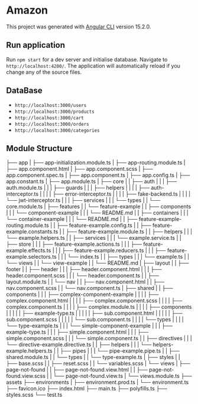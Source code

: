 # Amazon

This project was generated with [Angular CLI](https://github.com/angular/angular-cli) version 15.2.0.

## Run application

Run `npm start` for a dev server and initialise database. 
Navigate to `http://localhost:4200/`. The application will automatically reload if you change any of the source files.

## DataBase

- `http://localhost:3000/users`   
- `http://localhost:3000/products`
- `http://localhost:3000/cart`    
- `http://localhost:3000/orders`
- `http://localhost:3000/categories`

## Module Structure
├── app
|  ├── app-initialization.module.ts
|  ├── app-routing.module.ts
|  ├── app.component.html
|  ├── app.component.scss
|  ├── app.component.spec.ts
|  ├── app.component.ts
|  ├── app.config.ts
|  ├── app.constant.ts
|  ├── app.module.ts
|  ├── core
|  |  ├── auth
|  |  |  ├── auth.module.ts
|  |  |  ├── guards
|  |  |  ├── helpers
|  |  |  |  ├── auth-interceptor.ts
|  |  |  |  ├── error-interceptor.ts
|  |  |  |  ├── fake-backend.ts
|  |  |  |  └── jwt-interceptor.ts
|  |  |  ├── services
|  |  |  └── types
|  |  └── core.module.ts
|  ├── features
|  |  └── feature-example
|  |     ├── components
|  |     |  └── component-example
|  |     |     └── README.md
|  |     ├── containers
|  |     |  └── container-example
|  |     |     └── README.md
|  |     ├── feature-example-routing.module.ts
|  |     ├── feature-example.config.ts
|  |     ├── feature-example.constants.ts
|  |     ├── feature-example.module.ts
|  |     ├── helpers
|  |     |  └── example.helpers.ts
|  |     ├── services
|  |     |  └── example.service.ts
|  |     ├── store
|  |     |  ├── feature-example.actions.ts
|  |     |  ├── feature-example.effects.ts
|  |     |  ├── feature-example.reducers.ts
|  |     |  ├── feature-example.selectors.ts
|  |     |  └── index.ts
|  |     ├── types
|  |     |  └── example.ts
|  |     └── views
|  |        └── view-example
|  |           └── README.md
|  ├── layout
|  |  ├── footer
|  |  ├── header
|  |  |  ├── header.component.html
|  |  |  ├── header.component.scss
|  |  |  └── header.component.ts
|  |  ├── layout.module.ts
|  |  └── nav
|  |     ├── nav.component.html
|  |     ├── nav.component.scss
|  |     └── nav.component.ts
|  ├── shared
|  |  ├── components
|  |  |  ├── complex-component-example
|  |  |  |  ├── complex.component.html
|  |  |  |  ├── complex.component.scss
|  |  |  |  ├── complex.component.ts
|  |  |  |  ├── complex.module.ts
|  |  |  |  ├── components
|  |  |  |  |  ├── example-type.ts
|  |  |  |  |  ├── sub.component.html
|  |  |  |  |  ├── sub.component.scss
|  |  |  |  |  └── sub.component.ts
|  |  |  |  └── types
|  |  |  |     └── type-example.ts
|  |  |  └── simple-component-example
|  |  |     ├── example-type.ts
|  |  |     ├── simple.component.html
|  |  |     ├── simple.component.scss
|  |  |     └── simple.component.ts
|  |  ├── directives
|  |  |  └── directive-example.directive.ts
|  |  ├── helpers
|  |  |  └── helpers-example.helpers.ts
|  |  ├── pipes
|  |  |  └── pipe-example.pipe.ts
|  |  ├── shared.module.ts
|  |  └── types
|  |     └── type-example.ts
|  ├── styles
|  |  ├── base.scss
|  |  ├── reset.scss
|  |  └── variables.scss
|  └── views
|     ├── page-not-found
|     |  ├── page-not-found.view.html
|     |  ├── page-not-found.view.scss
|     |  └── page-not-found.view.ts
|     └── views.module.ts
├── assets
├── environments
|  ├── environment.prod.ts
|  └── environment.ts
├── favicon.ico
├── index.html
├── main.ts
├── polyfills.ts
├── styles.scss
└── test.ts